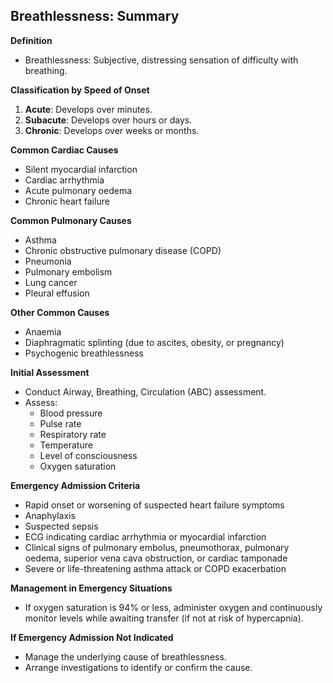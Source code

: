 ## Breathlessness: Summary

**Definition**  
- Breathlessness: Subjective, distressing sensation of difficulty with breathing.

**Classification by Speed of Onset**  
1. **Acute**: Develops over minutes.  
2. **Subacute**: Develops over hours or days.  
3. **Chronic**: Develops over weeks or months.  

**Common Cardiac Causes**  
- Silent myocardial infarction  
- Cardiac arrhythmia  
- Acute pulmonary oedema  
- Chronic heart failure  

**Common Pulmonary Causes**  
- Asthma  
- Chronic obstructive pulmonary disease (COPD)  
- Pneumonia  
- Pulmonary embolism  
- Lung cancer  
- Pleural effusion  

**Other Common Causes**  
- Anaemia  
- Diaphragmatic splinting (due to ascites, obesity, or pregnancy)  
- Psychogenic breathlessness  

**Initial Assessment**  
- Conduct Airway, Breathing, Circulation (ABC) assessment.  
- Assess:  
  - Blood pressure  
  - Pulse rate  
  - Respiratory rate  
  - Temperature  
  - Level of consciousness  
  - Oxygen saturation  

**Emergency Admission Criteria**  
- Rapid onset or worsening of suspected heart failure symptoms  
- Anaphylaxis  
- Suspected sepsis  
- ECG indicating cardiac arrhythmia or myocardial infarction  
- Clinical signs of pulmonary embolus, pneumothorax, pulmonary oedema, superior vena cava obstruction, or cardiac tamponade  
- Severe or life-threatening asthma attack or COPD exacerbation  

**Management in Emergency Situations**  
- If oxygen saturation is 94% or less, administer oxygen and continuously monitor levels while awaiting transfer (if not at risk of hypercapnia).

**If Emergency Admission Not Indicated**  
- Manage the underlying cause of breathlessness.  
- Arrange investigations to identify or confirm the cause.